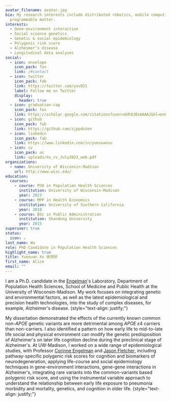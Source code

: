 ```yaml
---
avatar_filename: avatar.jpg
bio: My research interests include distributed robotics, mobile computing and
  programmable matter.
interests:
  - Gene-environment interaction
  - Social science genetics
  - Genetic & social epidemiology
  - Polygenic risk score
  - Alzheimer’s disease
  - Longitudinal data analyses
social:
  - icon: envelope
    icon_pack: fas
    link: /#contact
  - icon: twitter
    icon_pack: fab
    link: https://twitter.com/yxu921
    label: Follow me on Twitter
    display:
      header: true
  - icon: graduation-cap
    icon_pack: fas
    link: https://scholar.google.com/citations?user=UUh9J0sAAAAJ&hl=en&oi=ao
  - icon: github
    icon_pack: fab
    link: https://github.com/zjppdozen
  - icon: linkedin
    icon_pack: fab
    link: https://www.linkedin.com/in/yuexuanxu
  - icon: cv
    icon_pack: ai
    link: uploads/Xu_cv_July2023_web.pdf
organizations:
  - name: University of Wisconsin-Madison
    url: http://www.wisc.edu/
education:
  courses:
    - course: PhD in Population Health Sciences
      institution: University of Wisconsin-Madison
      year: 2023
    - course: MPP in Health Economics
      institution: University of Southern California
      year: 2018
    - course: BSc in Public Administration
      institution: Shandong University
      year: 2015
superuser: true
status:
  icon: ☕️
last_name: Wu
role: PhD Candidate in Population Health Sciences
highlight_name: true
title: Yuexuan Xu 徐悦轩
first_name: Alice
email: ""
---
```

I am a Ph.D. candidate in the [Engelman](https://engelmanlab.pophealth.wisc.edu/)'s Laboratory, Department of Population Health Sciences, School of Medicine and Public Health at the University of Wisconsin-Madison. My work focuses on integrating genetic and environmental factors, as well as the latest epidemiological and precision health technologies, into the study of complex diseases, for example, Alzheimer's disease.
{style="text-align: justify;"} 

My dissertation demonstrated the effects of the currently known common non-*APOE* genetic variants are more detrimental among *APOE* *ε*4 carriers than non-carriers. I also identified a pattern on how early life to mid-to-late life social and physical environment can modify the genetic predisposition of Alzheimer's on later life cognition decline during the preclinical stage of Alzheimer's. At UW-Madison, I worked on a wide range of epidemiological studies, with Professor [Corinne Engelman](https://pophealth.wisc.edu/staff/engelman-corinne/) and [Jason Fletcher,](https://pophealth.wisc.edu/staff/fletcher-jason-2/) including pathway-specific polygenic risk scores for cognition and biomarkers of neurodegeneration, applying life-course and social epidemiology techniques in gene-environment interactions, gene-gene interactions in Alzheimer's, integrating rare variants into the common-variants based polygenic risk score, and using the instrumental variable approach to understand the relationship between early life exposure to pneumonia morbidity and mortality, genetics, and cognition in older life.
{style="text-align: justify;"}